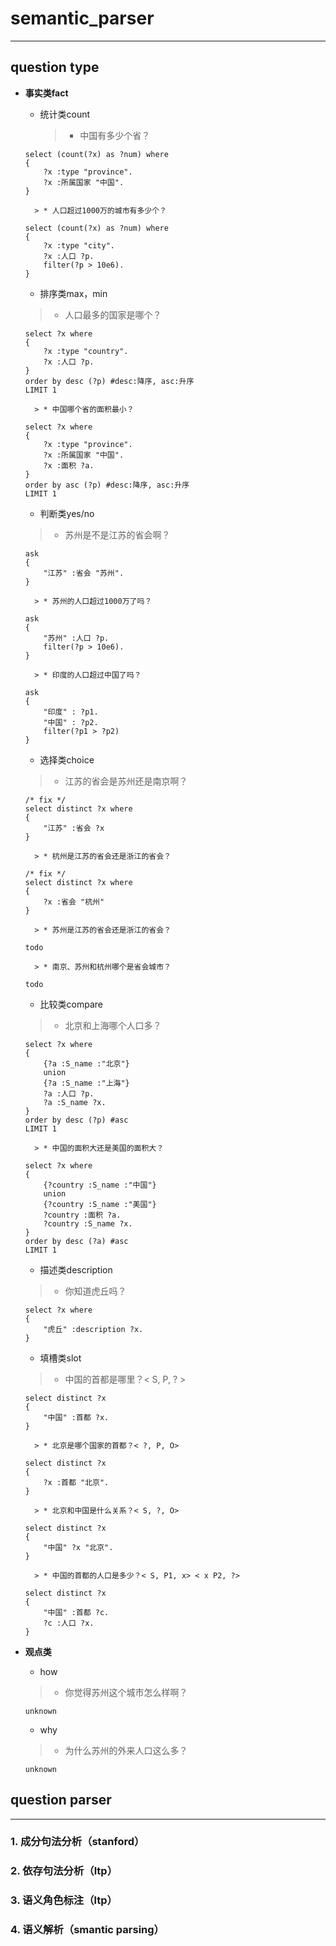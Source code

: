 ﻿# semantic_parser
---
## question type
* **事实类fact**

    * 统计类count
        > * 中国有多少个省？
    ```
    select (count(?x) as ?num) where
    {
	    ?x :type "province".
	    ?x :所属国家 "中国".
    }
    ```
        > * 人口超过1000万的城市有多少个？
    ```
    select (count(?x) as ?num) where
    {
	    ?x :type "city".
	    ?x :人口 ?p.
	    filter(?p > 10e6).
    }
    ```
    
    * 排序类max，min
    > * 人口最多的国家是哪个？
    ```
    select ?x where
    {
	    ?x :type "country".
	    ?x :人口 ?p.
    }
    order by desc (?p) #desc:降序, asc:升序
    LIMIT 1
    ```
        > * 中国哪个省的面积最小？
    ```
    select ?x where
    {
	    ?x :type "province".
	    ?x :所属国家 "中国".
	    ?x :面积 ?a.
    }
    order by asc (?p) #desc:降序, asc:升序
    LIMIT 1
    ```
    
    * 判断类yes/no
    > * 苏州是不是江苏的省会啊？
    ```
    ask
    {
        "江苏" :省会 "苏州".
    }
    ```
        > * 苏州的人口超过1000万了吗？
    ```
    ask
    {
        "苏州" :人口 ?p.
        filter(?p > 10e6).
    }
    ```
        > * 印度的人口超过中国了吗？
    ```
    ask
    {
        "印度" : ?p1.
        "中国" : ?p2.
        filter(?p1 > ?p2)
    }
    ```
    
    * 选择类choice
    > * 江苏的省会是苏州还是南京啊？
    ```
    /* fix */
    select distinct ?x where
    {
        "江苏" :省会 ?x
    }
    ```
        > * 杭州是江苏的省会还是浙江的省会？
    ```
    /* fix */
    select distinct ?x where
    {
        ?x :省会 "杭州"
    }
    ```
        > * 苏州是江苏的省会还是浙江的省会？
    ```
    todo
    ```
        > * 南京、苏州和杭州哪个是省会城市？
    ```
    todo
    ```
    
    * 比较类compare
    > * 北京和上海哪个人口多？
    ```
    select ?x where
    {
	    {?a :S_name :"北京"}
	    union
	    {?a :S_name :"上海"}
	    ?a :人口 ?p.
	    ?a :S_name ?x.
    }
    order by desc (?p) #asc
    LIMIT 1
    ```
        > * 中国的面积大还是美国的面积大？
    ```
    select ?x where
    {
	    {?country :S_name :"中国"}
	    union
	    {?country :S_name :"美国"}
	    ?country :面积 ?a.
	    ?country :S_name ?x.
    }
    order by desc (?a) #asc
    LIMIT 1
    ```
    
    * 描述类description
    > * 你知道虎丘吗？
    ```
    select ?x where
    {
        "虎丘" :description ?x.
    }
    ```
    
    * 填槽类slot
    > * 中国的首都是哪里？< S, P, ? >
    ```
    select distinct ?x
    {
        "中国" :首都 ?x.
    }
    ```
        > * 北京是哪个国家的首都？< ?, P, O>
    ```
    select distinct ?x
    {
        ?x :首都 "北京".
    }
    ```
        > * 北京和中国是什么关系？< S, ?, O>
    ```
    select distinct ?x
    {
        "中国" ?x "北京".
    }
    ```
        > * 中国的首都的人口是多少？< S, P1, x> < x P2, ?>
    ```
    select distinct ?x
    {
        "中国" :首都 ?c.
        ?c :人口 ?x.
    }
    ```
    
* **观点类**

    * how
    > * 你觉得苏州这个城市怎么样啊？
    ```
    unknown
    ```
    
    * why
    > * 为什么苏州的外来人口这么多？
    ```
    unknown
    ```

## question parser
----
### 1. 成分句法分析（stanford）

### 2. 依存句法分析（ltp）

### 3. 语义角色标注（ltp）

### 4. 语义解析（smantic parsing）